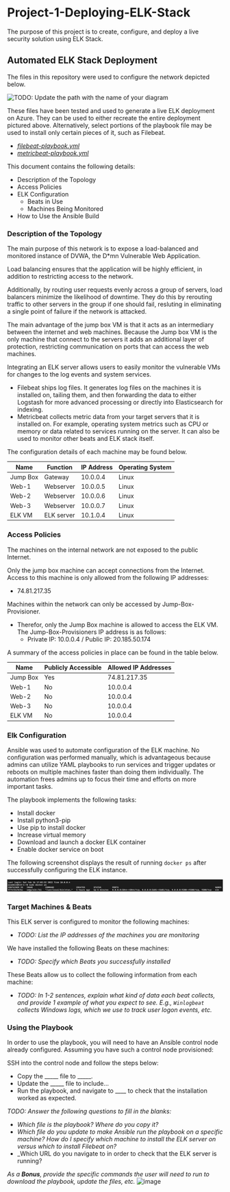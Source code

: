 # Project-1-Deploying-ELK-Stack
The purpose of this project is to create, configure, and deploy a live security solution using ELK Stack.

## Automated ELK Stack Deployment

The files in this repository were used to configure the network depicted below.

![TODO: Update the path with the name of your diagram](Images/diagram_filename.png)

These files have been tested and used to generate a live ELK deployment on Azure. They can be used to either recreate the entire deployment pictured above. Alternatively, select portions of the playbook file may be used to install only certain pieces of it, such as Filebeat.

  - _[filebeat-playbook.yml](https://github.com/Hermsd/Project-1-Deploying-ELK-Stack/blob/c7d0772ba554ac981d79c84eca90fda0954ea403/Ansible/filebeat-playbook.yml)_
  - _[metricbeat-playbook.yml](https://github.com/Hermsd/Project-1-Deploying-ELK-Stack/blob/af268604b97384657c17e9ff3fce6e6d870fd6e1/Ansible/metricbeat-playbook.yml)_

This document contains the following details:
- Description of the Topology
- Access Policies
- ELK Configuration
  - Beats in Use
  - Machines Being Monitored
- How to Use the Ansible Build


### Description of the Topology

The main purpose of this network is to expose a load-balanced and monitored instance of DVWA, the D*mn Vulnerable Web Application.

Load balancing ensures that the application will be highly efficient, in addition to restricting access to the network.

Additionally, by routing user requests evenly across a group of servers, load balancers minimize the likelihood of downtime. They do this by rerouting traffic to other servers in the group if one should fail, resluting in eliminating a single point of failure if the network is attacked. 
  
The main advantage of the jump box VM is that it acts as an intermediary between the internet and web machines. Because the Jump box VM is the only machine that connect to the servers it adds an additional layer of protection, restricting communication on  ports that can access the web machines. 

Integrating an ELK server allows users to easily monitor the vulnerable VMs for changes to the log events and system services.
- Filebeat ships log files. It generates log files on the machines it is installed on, tailing them, and then forwarding the data to either Logstash for more advanced processing or directly into Elasticsearch for indexing.
- Metricbeat collects metric data from your target servers that it is installed on. For example, operating system metrics such as CPU or memory or data related to services running on the server. It can also be used to monitor other beats and ELK stack itself.

The configuration details of each machine may be found below.

| Name          | Function   | IP Address | Operating System |
|---------------|------------|------------|------------------|
| Jump Box      | Gateway    | 10.0.0.4   | Linux            |
| Web-1         | Webserver  | 10.0.0.5   | Linux            |
| Web-2         | Webserver  | 10.0.0.6   | Linux            |
| Web-3         | Webserver  | 10.0.0.7   | Linux            |
| ELK VM        | ELK server | 10.1.0.4   | Linux            | 

### Access Policies

The machines on the internal network are not exposed to the public Internet. 

Only the jump box machine can accept connections from the Internet. Access to this machine is only allowed from the following IP addresses:
- 74.81.217.35

Machines within the network can only be accessed by Jump-Box-Provisioner.
- Therefor, only the Jump Box machine is allowed to access the ELK VM. The Jump-Box-Provisioners IP address is as follows:
  - Private IP: 10.0.0.4 / Public IP: 20.185.50.174 

A summary of the access policies in place can be found in the table below.

| Name          | Publicly Accessible   | Allowed IP Addresses |
|---------------|-----------------------|----------------------|
| Jump Box      | Yes                   |  74.81.217.35        |
| Web-1         |  No                   |  10.0.0.4            |
| Web-2         |  No                   |  10.0.0.4            |
| Web-3         |  No                   |  10.0.0.4            |
| ELK VM        |  No                   |  10.0.0.4            |

### Elk Configuration

Ansible was used to automate configuration of the ELK machine. No configuration was performed manually, which is advantageous because admins can utilize YAML playbooks to run services and trigger updates or reboots on multiple machines faster than doing them individually. The automation frees admins up to focus their time and efforts on more important tasks. 

The playbook implements the following tasks:
- Install docker
- Install python3-pip
- Use pip to install docker
- Increase virtual memory
- Download and launch a docker ELK container
- Enable docker service on boot

The following screenshot displays the result of running `docker ps` after successfully configuring the ELK instance.

![Docker PS](https://github.com/Hermsd/Project-1-Deploying-ELK-Stack/blob/5ab5d32801fcc09c0afe835b83f4238f284b66dc/Images/ELK_VM%20Docker%20PS.png)

### Target Machines & Beats
This ELK server is configured to monitor the following machines:
- _TODO: List the IP addresses of the machines you are monitoring_

We have installed the following Beats on these machines:
- _TODO: Specify which Beats you successfully installed_

These Beats allow us to collect the following information from each machine:
- _TODO: In 1-2 sentences, explain what kind of data each beat collects, and provide 1 example of what you expect to see. E.g., `Winlogbeat` collects Windows logs, which we use to track user logon events, etc._

### Using the Playbook
In order to use the playbook, you will need to have an Ansible control node already configured. Assuming you have such a control node provisioned: 

SSH into the control node and follow the steps below:
- Copy the _____ file to _____.
- Update the _____ file to include...
- Run the playbook, and navigate to ____ to check that the installation worked as expected.

_TODO: Answer the following questions to fill in the blanks:_
- _Which file is the playbook? Where do you copy it?_
- _Which file do you update to make Ansible run the playbook on a specific machine? How do I specify which machine to install the ELK server on versus which to install Filebeat on?_
- _Which URL do you navigate to in order to check that the ELK server is running?

_As a **Bonus**, provide the specific commands the user will need to run to download the playbook, update the files, etc._
![image](https://user-images.githubusercontent.com/93454333/156649325-3bf02eab-2463-4908-98fe-c778c35cd15a.png)
